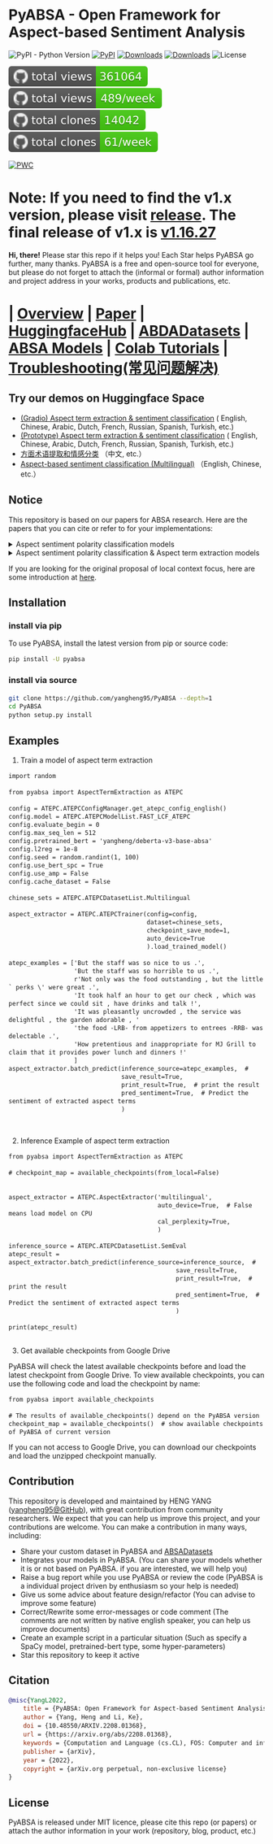 # PyABSA - Open Framework for Aspect-based Sentiment Analysis

![PyPI - Python Version](https://img.shields.io/badge/python-3.6-blue.svg)
[![PyPI](https://img.shields.io/pypi/v/pyabsa)](https://pypi.org/project/pyabsa/)
[![Downloads](https://pepy.tech/badge/pyabsa)](https://pepy.tech/project/pyabsa)
[![Downloads](https://pepy.tech/badge/pyabsa/month)](https://pepy.tech/project/pyabsa)
![License](https://img.shields.io/pypi/l/pyabsa?logo=PyABSA)

[![total views](https://raw.githubusercontent.com/yangheng95/PyABSA/traffic/total_views.svg)](https://github.com/yangheng95/PyABSA/tree/traffic#-total-traffic-data-badge)
[![total views per week](https://raw.githubusercontent.com/yangheng95/PyABSA/traffic/total_views_per_week.svg)](https://github.com/yangheng95/PyABSA/tree/traffic#-total-traffic-data-badge)
[![total clones](https://raw.githubusercontent.com/yangheng95/PyABSA/traffic/total_clones.svg)](https://github.com/yangheng95/PyABSA/tree/traffic#-total-traffic-data-badge)
[![total clones per week](https://raw.githubusercontent.com/yangheng95/PyABSA/traffic/total_clones_per_week.svg)](https://github.com/yangheng95/PyABSA/tree/traffic#-total-traffic-data-badge)

[![PWC](https://img.shields.io/endpoint.svg?url=https://paperswithcode.com/badge/back-to-reality-leveraging-pattern-driven/aspect-based-sentiment-analysis-on-semeval)](https://paperswithcode.com/sota/aspect-based-sentiment-analysis-on-semeval?p=back-to-reality-leveraging-pattern-driven)

# Note: If you need to find the v1.x version, please visit [release](https://github.com/yangheng95/PyABSA/tree/release). The final release of v1.x is [v1.16.27](https://github.com/yangheng95/PyABSA/tree/release)

**Hi, there!** Please star this repo if it helps you! Each Star helps PyABSA go further, many thanks. PyABSA is a free
and open-source tool for everyone, but please do not forget to attach the (informal or formal) author
information and project address in your works, products and publications, etc.

# | [Overview](./README.MD) | [Paper](https://arxiv.org/abs/2208.01368) | [HuggingfaceHub](https://huggingface.co/yangheng) | [ABDADatasets](readme/dataset_readme.md) | [ABSA Models](readme/model_readme.md) | [Colab Tutorials](readme/tutorial_readme.md) | [Troubleshooting(常见问题解决)](https://github.com/yangheng95/PyABSA/issues/189)

## Try our demos on Huggingface Space

- [(Gradio) Aspect term extraction & sentiment classification](https://huggingface.co/spaces/Gradio-Blocks/Multilingual-Aspect-Based-Sentiment-Analysis) (
  English,
  Chinese, Arabic, Dutch, French, Russian, Spanish, Turkish, etc.)
- [(Prototype) Aspect term extraction & sentiment classification](https://huggingface.co/spaces/yangheng/PyABSA-ATEPC) (
  English,
  Chinese, Arabic, Dutch, French, Russian, Spanish, Turkish, etc.)
- [方面术语提取和情感分类](https://huggingface.co/spaces/yangheng/PyABSA-ATEPC-Chinese) （中文, etc.）
- [Aspect-based sentiment classification (Multilingual)](https://huggingface.co/spaces/yangheng/PyABSA-APC) （English,
  Chinese, etc.）

## Notice

This repository is based on our papers for ABSA research. Here are the papers that you can cite or refer to for your
implementations:

<details>
<summary>
Aspect sentiment polarity classification models
</summary>

1. [Back to Reality: Leveraging Pattern-driven Modeling to Enable Affordable Sentiment Dependency Learning](https://arxiv.org/abs/2110.08604) (
   e.g., Fast-LSA, 2020)
2. [Learning for target-dependent sentiment based on local context-aware embedding](https://link.springer.com/article/10.1007/s11227-021-04047-1) (
   e.g., LCA-Net, 2020)
3. [LCF: A Local Context Focus Mechanism for Aspect-Based Sentiment Classification](https://www.mdpi.com/2076-3417/9/16/3389) (
   e.g., LCF-BERT, 2019)

</details>

<details>
<summary>
Aspect sentiment polarity classification & Aspect term extraction models
</summary>

1. [A multi-task learning model for Chinese-oriented aspect polarity classification and aspect term extraction](https://www.sciencedirect.com/science/article/pii/S0925231220312534)] (
   e.g., Fast-LCF-ATEPC, 2020)
2. [(Arxiv) A multi-task learning model for Chinese-oriented aspect polarity classification and aspect term extraction](https://arxiv.org/pdf/1912.07976.pdf)

</details>

If you are looking for the original proposal of local context focus, here are some introduction at
[here](https://github.com/yangheng95/PyABSA/tree/release/demos/documents).

## Installation

### install via pip

To use PyABSA, install the latest version from pip or source code:

```bash
pip install -U pyabsa
```

### install via source

```bash
git clone https://github.com/yangheng95/PyABSA --depth=1
cd PyABSA 
python setup.py install
```

## Examples

1. Train a model of aspect term extraction

```python3
import random

from pyabsa import AspectTermExtraction as ATEPC

config = ATEPC.ATEPCConfigManager.get_atepc_config_english()
config.model = ATEPC.ATEPCModelList.FAST_LCF_ATEPC
config.evaluate_begin = 0
config.max_seq_len = 512
config.pretrained_bert = 'yangheng/deberta-v3-base-absa'
config.l2reg = 1e-8
config.seed = random.randint(1, 100)
config.use_bert_spc = True
config.use_amp = False
config.cache_dataset = False

chinese_sets = ATEPC.ATEPCDatasetList.Multilingual

aspect_extractor = ATEPC.ATEPCTrainer(config=config,
                                      dataset=chinese_sets,
                                      checkpoint_save_mode=1,
                                      auto_device=True
                                      ).load_trained_model()

atepc_examples = ['But the staff was so nice to us .',
                  'But the staff was so horrible to us .',
                  r'Not only was the food outstanding , but the little ` perks \' were great .',
                  'It took half an hour to get our check , which was perfect since we could sit , have drinks and talk !',
                  'It was pleasantly uncrowded , the service was delightful , the garden adorable , '
                  'the food -LRB- from appetizers to entrees -RRB- was delectable .',
                  'How pretentious and inappropriate for MJ Grill to claim that it provides power lunch and dinners !'
                  ]
aspect_extractor.batch_predict(inference_source=atepc_examples,  #
                               save_result=True,
                               print_result=True,  # print the result
                               pred_sentiment=True,  # Predict the sentiment of extracted aspect terms
                               )



```

2. Inference Example of aspect term extraction

```python3
from pyabsa import AspectTermExtraction as ATEPC

# checkpoint_map = available_checkpoints(from_local=False)


aspect_extractor = ATEPC.AspectExtractor('multilingual',
                                         auto_device=True,  # False means load model on CPU
                                         cal_perplexity=True,
                                         )

inference_source = ATEPC.ATEPCDatasetList.SemEval
atepc_result = aspect_extractor.batch_predict(inference_source=inference_source,  #
                                              save_result=True,
                                              print_result=True,  # print the result
                                              pred_sentiment=True,  # Predict the sentiment of extracted aspect terms
                                              )

print(atepc_result)


```

3. Get available checkpoints from Google Drive

PyABSA will check the latest available checkpoints before and load the latest checkpoint from Google Drive. To view
available checkpoints, you can use the following code and load the checkpoint by name:

```python3
from pyabsa import available_checkpoints

# The results of available_checkpoints() depend on the PyABSA version
checkpoint_map = available_checkpoints()  # show available checkpoints of PyABSA of current version 
```

If you can not access to Google Drive, you can download our checkpoints and load the unzipped checkpoint manually.

## Contribution

This repository is developed and maintained by HENG YANG ([yangheng95@GitHub](https://github.com/yangheng95)),
with great contribution from community researchers.
We expect that you can help us improve this project, and your contributions are welcome. You can make a contribution in
many ways, including:

- Share your custom dataset in PyABSA and [ABSADatasets](https://github.com/yangheng95/ABSADatasets)
- Integrates your models in PyABSA. (You can share your models whether it is or not based on PyABSA. if you are
  interested, we will help you)
- Raise a bug report while you use PyABSA or review the code (PyABSA is a individual project driven by enthusiasm so
  your help is needed)
- Give us some advice about feature design/refactor (You can advise to improve some feature)
- Correct/Rewrite some error-messages or code comment (The comments are not written by native english speaker, you can
  help us improve documents)
- Create an example script in a particular situation (Such as specify a SpaCy model, pretrained-bert type, some
  hyper-parameters)
- Star this repository to keep it active

## Citation

```bibtex
@misc{YangL2022,
    title = {PyABSA: Open Framework for Aspect-based Sentiment Analysis},
    author = {Yang, Heng and Li, Ke},
    doi = {10.48550/ARXIV.2208.01368},
    url = {https://arxiv.org/abs/2208.01368},
    keywords = {Computation and Language (cs.CL), FOS: Computer and information sciences, FOS: Computer and information sciences},
    publisher = {arXiv},
    year = {2022},
    copyright = {arXiv.org perpetual, non-exclusive license}
}
```

## License

PyABSA is released under MIT licence, please cite this repo (or papers) or attach the author information in your work
(repository, blog, product, etc.)
